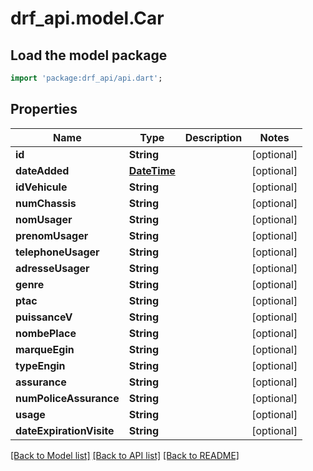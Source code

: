 # drf_api.model.Car

## Load the model package
```dart
import 'package:drf_api/api.dart';
```

## Properties
Name | Type | Description | Notes
------------ | ------------- | ------------- | -------------
**id** | **String** |  | [optional] 
**dateAdded** | [**DateTime**](DateTime.md) |  | [optional] 
**idVehicule** | **String** |  | [optional] 
**numChassis** | **String** |  | [optional] 
**nomUsager** | **String** |  | [optional] 
**prenomUsager** | **String** |  | [optional] 
**telephoneUsager** | **String** |  | [optional] 
**adresseUsager** | **String** |  | [optional] 
**genre** | **String** |  | [optional] 
**ptac** | **String** |  | [optional] 
**puissanceV** | **String** |  | [optional] 
**nombePlace** | **String** |  | [optional] 
**marqueEgin** | **String** |  | [optional] 
**typeEngin** | **String** |  | [optional] 
**assurance** | **String** |  | [optional] 
**numPoliceAssurance** | **String** |  | [optional] 
**usage** | **String** |  | [optional] 
**dateExpirationVisite** | **String** |  | [optional] 

[[Back to Model list]](../README.md#documentation-for-models) [[Back to API list]](../README.md#documentation-for-api-endpoints) [[Back to README]](../README.md)


